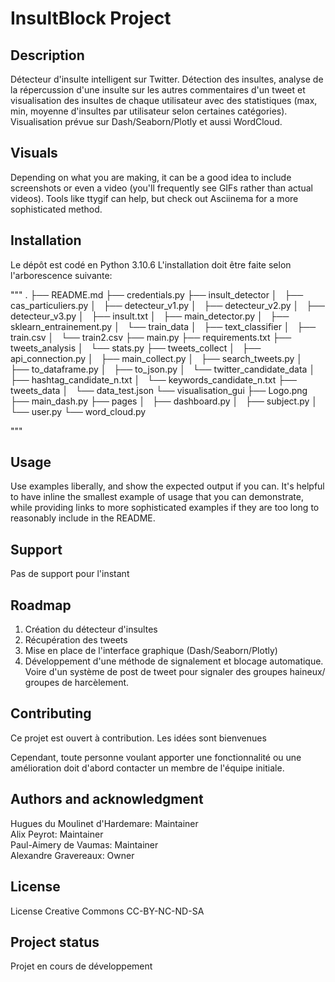 # InsultBlock Project


## Description
Détecteur d'insulte intelligent sur Twitter. Détection des insultes, analyse de la répercussion d'une insulte sur les autres commentaires d'un tweet et visualisation des insultes de chaque utilisateur avec des statistiques (max, min, moyenne d'insultes par utilisateur selon certaines catégories). Visualisation prévue sur Dash/Seaborn/Plotly et aussi WordCloud.


## Visuals
Depending on what you are making, it can be a good idea to include screenshots or even a video (you'll frequently see GIFs rather than actual videos). Tools like ttygif can help, but check out Asciinema for a more sophisticated method.

## Installation
Le dépôt est codé en Python 3.10.6
L'installation doit être faite selon l'arborescence suivante:

"""
.
├── README.md
├── credentials.py
├── insult_detector
│   ├── cas_particuliers.py
│   ├── detecteur_v1.py
│   ├── detecteur_v2.py
│   ├── detecteur_v3.py
│   ├── insult.txt
│   ├── main_detector.py
│   ├── sklearn_entrainement.py
│   └── train_data
│       ├── text_classifier
│       ├── train.csv
│       └── train2.csv
├── main.py
├── requirements.txt
├── tweets_analysis
│   └── stats.py
├── tweets_collect
│   ├── api_connection.py
│   ├── main_collect.py
│   ├── search_tweets.py
│   ├── to_dataframe.py
│   ├── to_json.py
│   └── twitter_candidate_data
│       ├── hashtag_candidate_n.txt
│       └── keywords_candidate_n.txt
├── tweets_data
│   └── data_test.json
└── visualisation_gui
    ├── Logo.png
    ├── main_dash.py
    ├── pages
    │   ├── dashboard.py
    │   ├── subject.py
    │   └── user.py
    └── word_cloud.py

"""

## Usage
Use examples liberally, and show the expected output if you can. It's helpful to have inline the smallest example of usage that you can demonstrate, while providing links to more sophisticated examples if they are too long to reasonably include in the README.

## Support
Pas de support pour l'instant

## Roadmap

1. Création du détecteur d'insultes
2. Récupération des tweets
3. Mise en place de l'interface graphique (Dash/Seaborn/Plotly)
4. Développement d'une méthode de signalement et blocage automatique. Voire d'un système de post de tweet pour signaler des groupes haineux/ groupes de harcèlement.

## Contributing
Ce projet est ouvert à contribution. Les idées sont bienvenues

Cependant, toute personne voulant apporter une fonctionnalité ou une amélioration doit d'abord contacter un membre de l'équipe initiale. 

## Authors and acknowledgment

Hugues du Moulinet d'Hardemare: Maintainer  
Alix Peyrot: Maintainer  
Paul-Aimery de Vaumas: Maintainer  
Alexandre Gravereaux: Owner  

## License
License Creative Commons CC-BY-NC-ND-SA

## Project status

Projet en cours de développement
